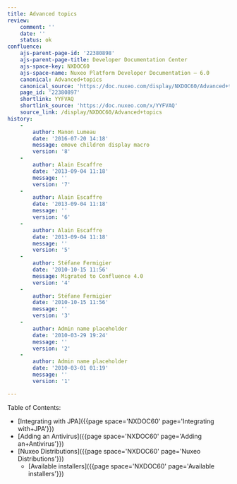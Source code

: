 ```yaml
---
title: Advanced topics
review:
    comment: ''
    date: ''
    status: ok
confluence:
    ajs-parent-page-id: '22380898'
    ajs-parent-page-title: Developer Documentation Center
    ajs-space-key: NXDOC60
    ajs-space-name: Nuxeo Platform Developer Documentation — 6.0
    canonical: Advanced+topics
    canonical_source: 'https://doc.nuxeo.com/display/NXDOC60/Advanced+topics'
    page_id: '22380897'
    shortlink: YYFVAQ
    shortlink_source: 'https://doc.nuxeo.com/x/YYFVAQ'
    source_link: /display/NXDOC60/Advanced+topics
history:
    - 
        author: Manon Lumeau
        date: '2016-07-20 14:18'
        message: emove children display macro
        version: '8'
    - 
        author: Alain Escaffre
        date: '2013-09-04 11:18'
        message: ''
        version: '7'
    - 
        author: Alain Escaffre
        date: '2013-09-04 11:18'
        message: ''
        version: '6'
    - 
        author: Alain Escaffre
        date: '2013-09-04 11:18'
        message: ''
        version: '5'
    - 
        author: Stéfane Fermigier
        date: '2010-10-15 11:56'
        message: Migrated to Confluence 4.0
        version: '4'
    - 
        author: Stéfane Fermigier
        date: '2010-10-15 11:56'
        message: ''
        version: '3'
    - 
        author: Admin name placeholder
        date: '2010-03-29 19:24'
        message: ''
        version: '2'
    - 
        author: Admin name placeholder
        date: '2010-03-01 01:19'
        message: ''
        version: '1'

---
```

Table of Contents:

*   [Integrating with JPA]({{page space='NXDOC60' page='Integrating with+JPA'}})
*   [Adding an Antivirus]({{page space='NXDOC60' page='Adding an+Antivirus'}})
*   [Nuxeo Distributions]({{page space='NXDOC60' page='Nuxeo Distributions'}})
    *   [Available installers]({{page space='NXDOC60' page='Available installers'}})